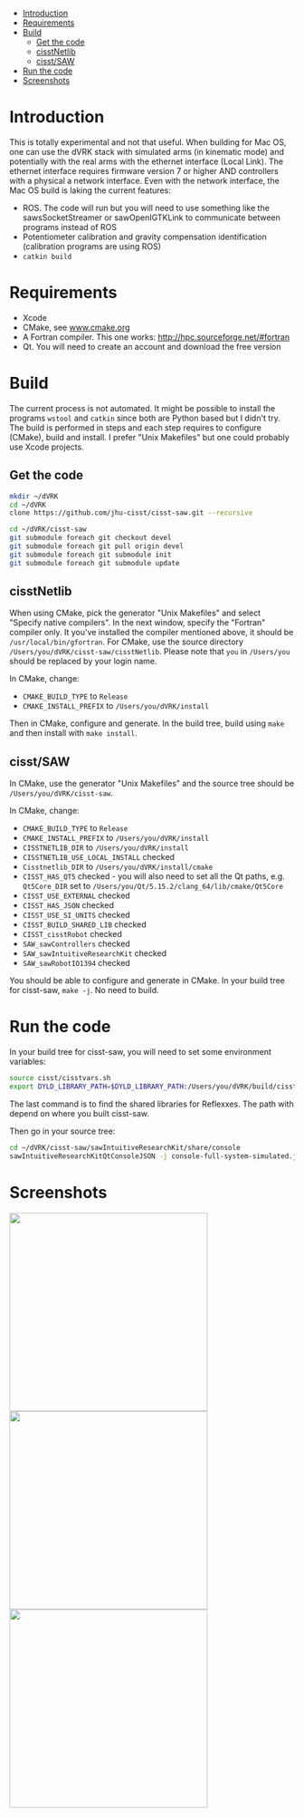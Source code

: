 <!--ts-->
   * [Introduction](#introduction)
   * [Requirements](#requirements)
   * [Build](#build)
      * [Get the code](#get-the-code)
      * [cisstNetlib](#cisstnetlib)
      * [cisst/SAW](#cisstsaw)
   * [Run the code](#run-the-code)
   * [Screenshots](#screenshots)

<!-- Added by: anton, at:  -->

<!--te-->

# Introduction

This is totally experimental and not that useful.  When building for Mac OS, one can use the dVRK stack with simulated arms (in kinematic mode) and potentially with the real arms with the ethernet interface (Local Link).  The ethernet interface requires firmware version 7 or higher AND controllers with a physical a network interface.  Even with the network interface, the Mac OS build is laking the current features:
 * ROS.  The code will run but you will need to use something like the sawsSocketStreamer or sawOpenIGTKLink to communicate between programs instead of ROS
 * Potentiometer calibration and gravity compensation identification (calibration programs are using ROS)
 * `catkin build`

# Requirements
 * Xcode
 * CMake, see www.cmake.org
 * A Fortran compiler.  This one works: http://hpc.sourceforge.net/#fortran
 * Qt.  You will need to create an account and download the free version

# Build

The current process is not automated.  It might be possible to install the programs `wstool` and `catkin` since both are Python based but I didn't try.  The build is performed in steps and each step requires to configure (CMake), build and install.  I prefer "Unix Makefiles" but one could probably use Xcode projects.

## Get the code

```sh
mkdir ~/dVRK
cd ~/dVRK
clone https://github.com/jhu-cisst/cisst-saw.git --recursive
```
```sh
cd ~/dVRK/cisst-saw
git submodule foreach git checkout devel
git submodule foreach git pull origin devel
git submodule foreach git submodule init
git submodule foreach git submodule update
```

## cisstNetlib

When using CMake, pick the generator "Unix Makefiles" and select "Specify native compilers".  In the next window, specify the "Fortran" compiler only.  It you've installed the compiler mentioned above, it should be `/usr/local/bin/gfortran`.  For CMake, use the source directory `/Users/you/dVRK/cisst-saw/cisstNetlib`.  Please note that `you` in `/Users/you` should be replaced by your login name.

In CMake, change:
 * `CMAKE_BUILD_TYPE` to `Release`
 * `CMAKE_INSTALL_PREFIX` to `/Users/you/dVRK/install`

Then in CMake, configure and generate.   In the build tree, build using `make` and then install with `make install`.

## cisst/SAW

In CMake, use the generator "Unix Makefiles" and the source tree should be `/Users/you/dVRK/cisst-saw`.

In CMake, change:
 * `CMAKE_BUILD_TYPE` to `Release`
 * `CMAKE_INSTALL_PREFIX` to `/Users/you/dVRK/install`
 * `CISSTNETLIB_DIR` to `/Users/you/dVRK/install`
 * `CISSTNETLIB_USE_LOCAL_INSTALL` checked
 * `Cisstnetlib_DIR` to `/Users/you/dVRK/install/cmake`
 * `CISST_HAS_QT5` checked - you will also need to set all the Qt paths, e.g. `Qt5Core_DIR` set to `/Users/you/Qt/5.15.2/clang_64/lib/cmake/Qt5Core`
 * `CISST_USE_EXTERNAL` checked
 * `CISST_HAS_JSON` checked
 * `CISST_USE_SI_UNITS` checked
 * `CISST_BUILD_SHARED_LIB` checked
 * `CISST_cisstRobot` checked
 * `SAW_sawControllers` checked
 * `SAW_sawIntuitiveResearchKit` checked
 * `SAW_sawRobotIO1394` checked

You should be able to configure and generate in CMake.  In your build tree for cisst-saw, `make -j`.  No need to build.

# Run the code

In your build tree for cisst-saw, you will need to set some environment variables:
```sh
source cisst/cisstvars.sh
export DYLD_LIBRARY_PATH=$DYLD_LIBRARY_PATH:/Users/you/dVRK/build/cisst-saw/cisst/cisstReflexxesTypeII/lib
```
The last command is to find the shared libraries for Reflexxes.  The path with depend on where you built cisst-saw.

Then go in your source tree:
```sh
cd ~/dVRK/cisst-saw/sawIntuitiveResearchKit/share/console
sawIntuitiveResearchKitQtConsoleJSON -j console-full-system-simulated.json
```

# Screenshots

<a href="/jhu-dvrk/sawIntuitiveResearchKit/wiki/assets/mac/mac-qladisp.png"><img src="/jhu-dvrk/sawIntuitiveResearchKit/wiki/assets/mac/mac-qladisp.png" width="350"></a>
<a href="/jhu-dvrk/sawIntuitiveResearchKit/wiki/assets/mac/mac-simulated-PSM1.png"><img src="/jhu-dvrk/sawIntuitiveResearchKit/wiki/assets/mac/mac-simulated-PSM1.png" width="350"></a>
<a href="/jhu-dvrk/sawIntuitiveResearchKit/wiki/assets/mac/mac-PSM1-desktop.png"><img src="/jhu-dvrk/sawIntuitiveResearchKit/wiki/assets/mac/mac-PSM1-desktop.png" width="350"></a>
